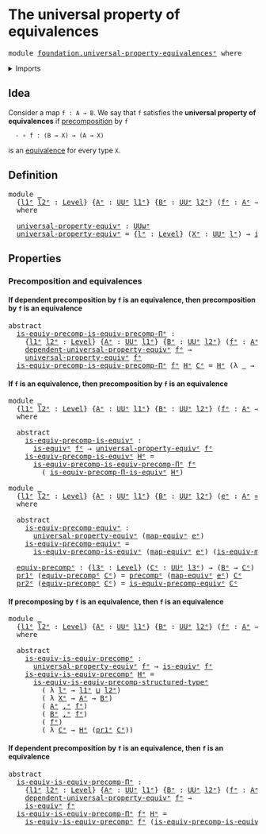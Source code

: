 # The universal property of equivalences

<pre class="Agda"><a id="51" class="Keyword">module</a> <a id="58" href="foundation.universal-property-equivalences%25E1%25B5%2589.html" class="Module">foundation.universal-property-equivalencesᵉ</a> <a id="102" class="Keyword">where</a>
</pre>
<details><summary>Imports</summary>

<pre class="Agda"><a id="158" class="Keyword">open</a> <a id="163" class="Keyword">import</a> <a id="170" href="foundation.dependent-pair-types%25E1%25B5%2589.html" class="Module">foundation.dependent-pair-typesᵉ</a>
<a id="203" class="Keyword">open</a> <a id="208" class="Keyword">import</a> <a id="215" href="foundation.dependent-universal-property-equivalences%25E1%25B5%2589.html" class="Module">foundation.dependent-universal-property-equivalencesᵉ</a>
<a id="269" class="Keyword">open</a> <a id="274" class="Keyword">import</a> <a id="281" href="foundation.precomposition-functions-into-subuniverses%25E1%25B5%2589.html" class="Module">foundation.precomposition-functions-into-subuniversesᵉ</a>
<a id="336" class="Keyword">open</a> <a id="341" class="Keyword">import</a> <a id="348" href="foundation.universe-levels%25E1%25B5%2589.html" class="Module">foundation.universe-levelsᵉ</a>

<a id="377" class="Keyword">open</a> <a id="382" class="Keyword">import</a> <a id="389" href="foundation-core.equivalences%25E1%25B5%2589.html" class="Module">foundation-core.equivalencesᵉ</a>
<a id="419" class="Keyword">open</a> <a id="424" class="Keyword">import</a> <a id="431" href="foundation-core.precomposition-functions%25E1%25B5%2589.html" class="Module">foundation-core.precomposition-functionsᵉ</a>
</pre>
</details>

## Idea

Consider a map `f : A → B`. We say that `f` satisfies the **universal property
of equivalences** if
[precomposition](foundation-core.precomposition-functions.md) by `f`

```text
  - ∘ f : (B → X) → (A → X)
```

is an [equivalence](foundation-core.equivalences.md) for every type `X`.

## Definition

<pre class="Agda"><a id="807" class="Keyword">module</a> <a id="814" href="foundation.universal-property-equivalences%25E1%25B5%2589.html#814" class="Module">_</a>
  <a id="818" class="Symbol">{</a><a id="819" href="foundation.universal-property-equivalences%25E1%25B5%2589.html#819" class="Bound">l1ᵉ</a> <a id="823" href="foundation.universal-property-equivalences%25E1%25B5%2589.html#823" class="Bound">l2ᵉ</a> <a id="827" class="Symbol">:</a> <a id="829" href="Agda.Primitive.html#742" class="Postulate">Level</a><a id="834" class="Symbol">}</a> <a id="836" class="Symbol">{</a><a id="837" href="foundation.universal-property-equivalences%25E1%25B5%2589.html#837" class="Bound">Aᵉ</a> <a id="840" class="Symbol">:</a> <a id="842" href="Agda.Primitive.html#429" class="Primitive">UUᵉ</a> <a id="846" href="foundation.universal-property-equivalences%25E1%25B5%2589.html#819" class="Bound">l1ᵉ</a><a id="849" class="Symbol">}</a> <a id="851" class="Symbol">{</a><a id="852" href="foundation.universal-property-equivalences%25E1%25B5%2589.html#852" class="Bound">Bᵉ</a> <a id="855" class="Symbol">:</a> <a id="857" href="Agda.Primitive.html#429" class="Primitive">UUᵉ</a> <a id="861" href="foundation.universal-property-equivalences%25E1%25B5%2589.html#823" class="Bound">l2ᵉ</a><a id="864" class="Symbol">}</a> <a id="866" class="Symbol">(</a><a id="867" href="foundation.universal-property-equivalences%25E1%25B5%2589.html#867" class="Bound">fᵉ</a> <a id="870" class="Symbol">:</a> <a id="872" href="foundation.universal-property-equivalences%25E1%25B5%2589.html#837" class="Bound">Aᵉ</a> <a id="875" class="Symbol">→</a> <a id="877" href="foundation.universal-property-equivalences%25E1%25B5%2589.html#852" class="Bound">Bᵉ</a><a id="879" class="Symbol">)</a>
  <a id="883" class="Keyword">where</a>

  <a id="892" href="foundation.universal-property-equivalences%25E1%25B5%2589.html#892" class="Function">universal-property-equivᵉ</a> <a id="918" class="Symbol">:</a> <a id="920" href="Agda.Primitive.html#553" class="Primitive">UUωᵉ</a>
  <a id="927" href="foundation.universal-property-equivalences%25E1%25B5%2589.html#892" class="Function">universal-property-equivᵉ</a> <a id="953" class="Symbol">=</a> <a id="955" class="Symbol">{</a><a id="956" href="foundation.universal-property-equivalences%25E1%25B5%2589.html#956" class="Bound">lᵉ</a> <a id="959" class="Symbol">:</a> <a id="961" href="Agda.Primitive.html#742" class="Postulate">Level</a><a id="966" class="Symbol">}</a> <a id="968" class="Symbol">(</a><a id="969" href="foundation.universal-property-equivalences%25E1%25B5%2589.html#969" class="Bound">Xᵉ</a> <a id="972" class="Symbol">:</a> <a id="974" href="Agda.Primitive.html#429" class="Primitive">UUᵉ</a> <a id="978" href="foundation.universal-property-equivalences%25E1%25B5%2589.html#956" class="Bound">lᵉ</a><a id="980" class="Symbol">)</a> <a id="982" class="Symbol">→</a> <a id="984" href="foundation-core.equivalences%25E1%25B5%2589.html#1553" class="Function">is-equivᵉ</a> <a id="994" class="Symbol">(</a><a id="995" href="foundation-core.precomposition-functions%25E1%25B5%2589.html#600" class="Function">precompᵉ</a> <a id="1004" href="foundation.universal-property-equivalences%25E1%25B5%2589.html#867" class="Bound">fᵉ</a> <a id="1007" href="foundation.universal-property-equivalences%25E1%25B5%2589.html#969" class="Bound">Xᵉ</a><a id="1009" class="Symbol">)</a>
</pre>
## Properties

### Precomposition and equivalences

#### If dependent precomposition by `f` is an equivalence, then precomposition by `f` is an equivalence

<pre class="Agda"><a id="1181" class="Keyword">abstract</a>
  <a id="is-equiv-precomp-is-equiv-precomp-Πᵉ"></a><a id="1192" href="foundation.universal-property-equivalences%25E1%25B5%2589.html#1192" class="Function">is-equiv-precomp-is-equiv-precomp-Πᵉ</a> <a id="1229" class="Symbol">:</a>
    <a id="1235" class="Symbol">{</a><a id="1236" href="foundation.universal-property-equivalences%25E1%25B5%2589.html#1236" class="Bound">l1ᵉ</a> <a id="1240" href="foundation.universal-property-equivalences%25E1%25B5%2589.html#1240" class="Bound">l2ᵉ</a> <a id="1244" class="Symbol">:</a> <a id="1246" href="Agda.Primitive.html#742" class="Postulate">Level</a><a id="1251" class="Symbol">}</a> <a id="1253" class="Symbol">{</a><a id="1254" href="foundation.universal-property-equivalences%25E1%25B5%2589.html#1254" class="Bound">Aᵉ</a> <a id="1257" class="Symbol">:</a> <a id="1259" href="Agda.Primitive.html#429" class="Primitive">UUᵉ</a> <a id="1263" href="foundation.universal-property-equivalences%25E1%25B5%2589.html#1236" class="Bound">l1ᵉ</a><a id="1266" class="Symbol">}</a> <a id="1268" class="Symbol">{</a><a id="1269" href="foundation.universal-property-equivalences%25E1%25B5%2589.html#1269" class="Bound">Bᵉ</a> <a id="1272" class="Symbol">:</a> <a id="1274" href="Agda.Primitive.html#429" class="Primitive">UUᵉ</a> <a id="1278" href="foundation.universal-property-equivalences%25E1%25B5%2589.html#1240" class="Bound">l2ᵉ</a><a id="1281" class="Symbol">}</a> <a id="1283" class="Symbol">(</a><a id="1284" href="foundation.universal-property-equivalences%25E1%25B5%2589.html#1284" class="Bound">fᵉ</a> <a id="1287" class="Symbol">:</a> <a id="1289" href="foundation.universal-property-equivalences%25E1%25B5%2589.html#1254" class="Bound">Aᵉ</a> <a id="1292" class="Symbol">→</a> <a id="1294" href="foundation.universal-property-equivalences%25E1%25B5%2589.html#1269" class="Bound">Bᵉ</a><a id="1296" class="Symbol">)</a> <a id="1298" class="Symbol">→</a>
    <a id="1304" href="foundation.dependent-universal-property-equivalences%25E1%25B5%2589.html#1450" class="Function">dependent-universal-property-equivᵉ</a> <a id="1340" href="foundation.universal-property-equivalences%25E1%25B5%2589.html#1284" class="Bound">fᵉ</a> <a id="1343" class="Symbol">→</a>
    <a id="1349" href="foundation.universal-property-equivalences%25E1%25B5%2589.html#892" class="Function">universal-property-equivᵉ</a> <a id="1375" href="foundation.universal-property-equivalences%25E1%25B5%2589.html#1284" class="Bound">fᵉ</a>
  <a id="1380" href="foundation.universal-property-equivalences%25E1%25B5%2589.html#1192" class="Function">is-equiv-precomp-is-equiv-precomp-Πᵉ</a> <a id="1417" href="foundation.universal-property-equivalences%25E1%25B5%2589.html#1417" class="Bound">fᵉ</a> <a id="1420" href="foundation.universal-property-equivalences%25E1%25B5%2589.html#1420" class="Bound">Hᵉ</a> <a id="1423" href="foundation.universal-property-equivalences%25E1%25B5%2589.html#1423" class="Bound">Cᵉ</a> <a id="1426" class="Symbol">=</a> <a id="1428" href="foundation.universal-property-equivalences%25E1%25B5%2589.html#1420" class="Bound">Hᵉ</a> <a id="1431" class="Symbol">(λ</a> <a id="1434" href="foundation.universal-property-equivalences%25E1%25B5%2589.html#1434" class="Bound">_</a> <a id="1436" class="Symbol">→</a> <a id="1438" href="foundation.universal-property-equivalences%25E1%25B5%2589.html#1423" class="Bound">Cᵉ</a><a id="1440" class="Symbol">)</a>
</pre>
#### If `f` is an equivalence, then precomposition by `f` is an equivalence

<pre class="Agda"><a id="1532" class="Keyword">module</a> <a id="1539" href="foundation.universal-property-equivalences%25E1%25B5%2589.html#1539" class="Module">_</a>
  <a id="1543" class="Symbol">{</a><a id="1544" href="foundation.universal-property-equivalences%25E1%25B5%2589.html#1544" class="Bound">l1ᵉ</a> <a id="1548" href="foundation.universal-property-equivalences%25E1%25B5%2589.html#1548" class="Bound">l2ᵉ</a> <a id="1552" class="Symbol">:</a> <a id="1554" href="Agda.Primitive.html#742" class="Postulate">Level</a><a id="1559" class="Symbol">}</a> <a id="1561" class="Symbol">{</a><a id="1562" href="foundation.universal-property-equivalences%25E1%25B5%2589.html#1562" class="Bound">Aᵉ</a> <a id="1565" class="Symbol">:</a> <a id="1567" href="Agda.Primitive.html#429" class="Primitive">UUᵉ</a> <a id="1571" href="foundation.universal-property-equivalences%25E1%25B5%2589.html#1544" class="Bound">l1ᵉ</a><a id="1574" class="Symbol">}</a> <a id="1576" class="Symbol">{</a><a id="1577" href="foundation.universal-property-equivalences%25E1%25B5%2589.html#1577" class="Bound">Bᵉ</a> <a id="1580" class="Symbol">:</a> <a id="1582" href="Agda.Primitive.html#429" class="Primitive">UUᵉ</a> <a id="1586" href="foundation.universal-property-equivalences%25E1%25B5%2589.html#1548" class="Bound">l2ᵉ</a><a id="1589" class="Symbol">}</a> <a id="1591" class="Symbol">(</a><a id="1592" href="foundation.universal-property-equivalences%25E1%25B5%2589.html#1592" class="Bound">fᵉ</a> <a id="1595" class="Symbol">:</a> <a id="1597" href="foundation.universal-property-equivalences%25E1%25B5%2589.html#1562" class="Bound">Aᵉ</a> <a id="1600" class="Symbol">→</a> <a id="1602" href="foundation.universal-property-equivalences%25E1%25B5%2589.html#1577" class="Bound">Bᵉ</a><a id="1604" class="Symbol">)</a>
  <a id="1608" class="Keyword">where</a>

  <a id="1617" class="Keyword">abstract</a>
    <a id="1630" href="foundation.universal-property-equivalences%25E1%25B5%2589.html#1630" class="Function">is-equiv-precomp-is-equivᵉ</a> <a id="1657" class="Symbol">:</a>
      <a id="1665" href="foundation-core.equivalences%25E1%25B5%2589.html#1553" class="Function">is-equivᵉ</a> <a id="1675" href="foundation.universal-property-equivalences%25E1%25B5%2589.html#1592" class="Bound">fᵉ</a> <a id="1678" class="Symbol">→</a> <a id="1680" href="foundation.universal-property-equivalences%25E1%25B5%2589.html#892" class="Function">universal-property-equivᵉ</a> <a id="1706" href="foundation.universal-property-equivalences%25E1%25B5%2589.html#1592" class="Bound">fᵉ</a>
    <a id="1713" href="foundation.universal-property-equivalences%25E1%25B5%2589.html#1630" class="Function">is-equiv-precomp-is-equivᵉ</a> <a id="1740" href="foundation.universal-property-equivalences%25E1%25B5%2589.html#1740" class="Bound">Hᵉ</a> <a id="1743" class="Symbol">=</a>
      <a id="1751" href="foundation.universal-property-equivalences%25E1%25B5%2589.html#1192" class="Function">is-equiv-precomp-is-equiv-precomp-Πᵉ</a> <a id="1788" href="foundation.universal-property-equivalences%25E1%25B5%2589.html#1592" class="Bound">fᵉ</a>
        <a id="1799" class="Symbol">(</a> <a id="1801" href="foundation.dependent-universal-property-equivalences%25E1%25B5%2589.html#2695" class="Function">is-equiv-precomp-Π-is-equivᵉ</a> <a id="1830" href="foundation.universal-property-equivalences%25E1%25B5%2589.html#1740" class="Bound">Hᵉ</a><a id="1832" class="Symbol">)</a>

<a id="1835" class="Keyword">module</a> <a id="1842" href="foundation.universal-property-equivalences%25E1%25B5%2589.html#1842" class="Module">_</a>
  <a id="1846" class="Symbol">{</a><a id="1847" href="foundation.universal-property-equivalences%25E1%25B5%2589.html#1847" class="Bound">l1ᵉ</a> <a id="1851" href="foundation.universal-property-equivalences%25E1%25B5%2589.html#1851" class="Bound">l2ᵉ</a> <a id="1855" class="Symbol">:</a> <a id="1857" href="Agda.Primitive.html#742" class="Postulate">Level</a><a id="1862" class="Symbol">}</a> <a id="1864" class="Symbol">{</a><a id="1865" href="foundation.universal-property-equivalences%25E1%25B5%2589.html#1865" class="Bound">Aᵉ</a> <a id="1868" class="Symbol">:</a> <a id="1870" href="Agda.Primitive.html#429" class="Primitive">UUᵉ</a> <a id="1874" href="foundation.universal-property-equivalences%25E1%25B5%2589.html#1847" class="Bound">l1ᵉ</a><a id="1877" class="Symbol">}</a> <a id="1879" class="Symbol">{</a><a id="1880" href="foundation.universal-property-equivalences%25E1%25B5%2589.html#1880" class="Bound">Bᵉ</a> <a id="1883" class="Symbol">:</a> <a id="1885" href="Agda.Primitive.html#429" class="Primitive">UUᵉ</a> <a id="1889" href="foundation.universal-property-equivalences%25E1%25B5%2589.html#1851" class="Bound">l2ᵉ</a><a id="1892" class="Symbol">}</a> <a id="1894" class="Symbol">(</a><a id="1895" href="foundation.universal-property-equivalences%25E1%25B5%2589.html#1895" class="Bound">eᵉ</a> <a id="1898" class="Symbol">:</a> <a id="1900" href="foundation.universal-property-equivalences%25E1%25B5%2589.html#1865" class="Bound">Aᵉ</a> <a id="1903" href="foundation-core.equivalences%25E1%25B5%2589.html#2662" class="Function Operator">≃ᵉ</a> <a id="1906" href="foundation.universal-property-equivalences%25E1%25B5%2589.html#1880" class="Bound">Bᵉ</a><a id="1908" class="Symbol">)</a>
  <a id="1912" class="Keyword">where</a>

  <a id="1921" class="Keyword">abstract</a>
    <a id="1934" href="foundation.universal-property-equivalences%25E1%25B5%2589.html#1934" class="Function">is-equiv-precomp-equivᵉ</a> <a id="1958" class="Symbol">:</a>
      <a id="1966" href="foundation.universal-property-equivalences%25E1%25B5%2589.html#892" class="Function">universal-property-equivᵉ</a> <a id="1992" class="Symbol">(</a><a id="1993" href="foundation-core.equivalences%25E1%25B5%2589.html#2892" class="Function">map-equivᵉ</a> <a id="2004" href="foundation.universal-property-equivalences%25E1%25B5%2589.html#1895" class="Bound">eᵉ</a><a id="2006" class="Symbol">)</a>
    <a id="2012" href="foundation.universal-property-equivalences%25E1%25B5%2589.html#1934" class="Function">is-equiv-precomp-equivᵉ</a> <a id="2036" class="Symbol">=</a>
      <a id="2044" href="foundation.universal-property-equivalences%25E1%25B5%2589.html#1630" class="Function">is-equiv-precomp-is-equivᵉ</a> <a id="2071" class="Symbol">(</a><a id="2072" href="foundation-core.equivalences%25E1%25B5%2589.html#2892" class="Function">map-equivᵉ</a> <a id="2083" href="foundation.universal-property-equivalences%25E1%25B5%2589.html#1895" class="Bound">eᵉ</a><a id="2085" class="Symbol">)</a> <a id="2087" class="Symbol">(</a><a id="2088" href="foundation-core.equivalences%25E1%25B5%2589.html#2939" class="Function">is-equiv-map-equivᵉ</a> <a id="2108" href="foundation.universal-property-equivalences%25E1%25B5%2589.html#1895" class="Bound">eᵉ</a><a id="2110" class="Symbol">)</a>

  <a id="2115" href="foundation.universal-property-equivalences%25E1%25B5%2589.html#2115" class="Function">equiv-precompᵉ</a> <a id="2130" class="Symbol">:</a> <a id="2132" class="Symbol">{</a><a id="2133" href="foundation.universal-property-equivalences%25E1%25B5%2589.html#2133" class="Bound">l3ᵉ</a> <a id="2137" class="Symbol">:</a> <a id="2139" href="Agda.Primitive.html#742" class="Postulate">Level</a><a id="2144" class="Symbol">}</a> <a id="2146" class="Symbol">(</a><a id="2147" href="foundation.universal-property-equivalences%25E1%25B5%2589.html#2147" class="Bound">Cᵉ</a> <a id="2150" class="Symbol">:</a> <a id="2152" href="Agda.Primitive.html#429" class="Primitive">UUᵉ</a> <a id="2156" href="foundation.universal-property-equivalences%25E1%25B5%2589.html#2133" class="Bound">l3ᵉ</a><a id="2159" class="Symbol">)</a> <a id="2161" class="Symbol">→</a> <a id="2163" class="Symbol">(</a><a id="2164" href="foundation.universal-property-equivalences%25E1%25B5%2589.html#1880" class="Bound">Bᵉ</a> <a id="2167" class="Symbol">→</a> <a id="2169" href="foundation.universal-property-equivalences%25E1%25B5%2589.html#2147" class="Bound">Cᵉ</a><a id="2171" class="Symbol">)</a> <a id="2173" href="foundation-core.equivalences%25E1%25B5%2589.html#2662" class="Function Operator">≃ᵉ</a> <a id="2176" class="Symbol">(</a><a id="2177" href="foundation.universal-property-equivalences%25E1%25B5%2589.html#1865" class="Bound">Aᵉ</a> <a id="2180" class="Symbol">→</a> <a id="2182" href="foundation.universal-property-equivalences%25E1%25B5%2589.html#2147" class="Bound">Cᵉ</a><a id="2184" class="Symbol">)</a>
  <a id="2188" href="foundation.dependent-pair-types%25E1%25B5%2589.html#697" class="Field">pr1ᵉ</a> <a id="2193" class="Symbol">(</a><a id="2194" href="foundation.universal-property-equivalences%25E1%25B5%2589.html#2115" class="Function">equiv-precompᵉ</a> <a id="2209" href="foundation.universal-property-equivalences%25E1%25B5%2589.html#2209" class="Bound">Cᵉ</a><a id="2211" class="Symbol">)</a> <a id="2213" class="Symbol">=</a> <a id="2215" href="foundation-core.precomposition-functions%25E1%25B5%2589.html#600" class="Function">precompᵉ</a> <a id="2224" class="Symbol">(</a><a id="2225" href="foundation-core.equivalences%25E1%25B5%2589.html#2892" class="Function">map-equivᵉ</a> <a id="2236" href="foundation.universal-property-equivalences%25E1%25B5%2589.html#1895" class="Bound">eᵉ</a><a id="2238" class="Symbol">)</a> <a id="2240" href="foundation.universal-property-equivalences%25E1%25B5%2589.html#2209" class="Bound">Cᵉ</a>
  <a id="2245" href="foundation.dependent-pair-types%25E1%25B5%2589.html#711" class="Field">pr2ᵉ</a> <a id="2250" class="Symbol">(</a><a id="2251" href="foundation.universal-property-equivalences%25E1%25B5%2589.html#2115" class="Function">equiv-precompᵉ</a> <a id="2266" href="foundation.universal-property-equivalences%25E1%25B5%2589.html#2266" class="Bound">Cᵉ</a><a id="2268" class="Symbol">)</a> <a id="2270" class="Symbol">=</a> <a id="2272" href="foundation.universal-property-equivalences%25E1%25B5%2589.html#1934" class="Function">is-equiv-precomp-equivᵉ</a> <a id="2296" href="foundation.universal-property-equivalences%25E1%25B5%2589.html#2266" class="Bound">Cᵉ</a>
</pre>
#### If precomposing by `f` is an equivalence, then `f` is an equivalence

<pre class="Agda"><a id="2387" class="Keyword">module</a> <a id="2394" href="foundation.universal-property-equivalences%25E1%25B5%2589.html#2394" class="Module">_</a>
  <a id="2398" class="Symbol">{</a><a id="2399" href="foundation.universal-property-equivalences%25E1%25B5%2589.html#2399" class="Bound">l1ᵉ</a> <a id="2403" href="foundation.universal-property-equivalences%25E1%25B5%2589.html#2403" class="Bound">l2ᵉ</a> <a id="2407" class="Symbol">:</a> <a id="2409" href="Agda.Primitive.html#742" class="Postulate">Level</a><a id="2414" class="Symbol">}</a> <a id="2416" class="Symbol">{</a><a id="2417" href="foundation.universal-property-equivalences%25E1%25B5%2589.html#2417" class="Bound">Aᵉ</a> <a id="2420" class="Symbol">:</a> <a id="2422" href="Agda.Primitive.html#429" class="Primitive">UUᵉ</a> <a id="2426" href="foundation.universal-property-equivalences%25E1%25B5%2589.html#2399" class="Bound">l1ᵉ</a><a id="2429" class="Symbol">}</a> <a id="2431" class="Symbol">{</a><a id="2432" href="foundation.universal-property-equivalences%25E1%25B5%2589.html#2432" class="Bound">Bᵉ</a> <a id="2435" class="Symbol">:</a> <a id="2437" href="Agda.Primitive.html#429" class="Primitive">UUᵉ</a> <a id="2441" href="foundation.universal-property-equivalences%25E1%25B5%2589.html#2403" class="Bound">l2ᵉ</a><a id="2444" class="Symbol">}</a> <a id="2446" class="Symbol">(</a><a id="2447" href="foundation.universal-property-equivalences%25E1%25B5%2589.html#2447" class="Bound">fᵉ</a> <a id="2450" class="Symbol">:</a> <a id="2452" href="foundation.universal-property-equivalences%25E1%25B5%2589.html#2417" class="Bound">Aᵉ</a> <a id="2455" class="Symbol">→</a> <a id="2457" href="foundation.universal-property-equivalences%25E1%25B5%2589.html#2432" class="Bound">Bᵉ</a><a id="2459" class="Symbol">)</a>
  <a id="2463" class="Keyword">where</a>

  <a id="2472" class="Keyword">abstract</a>
    <a id="2485" href="foundation.universal-property-equivalences%25E1%25B5%2589.html#2485" class="Function">is-equiv-is-equiv-precompᵉ</a> <a id="2512" class="Symbol">:</a>
      <a id="2520" href="foundation.universal-property-equivalences%25E1%25B5%2589.html#892" class="Function">universal-property-equivᵉ</a> <a id="2546" href="foundation.universal-property-equivalences%25E1%25B5%2589.html#2447" class="Bound">fᵉ</a> <a id="2549" class="Symbol">→</a> <a id="2551" href="foundation-core.equivalences%25E1%25B5%2589.html#1553" class="Function">is-equivᵉ</a> <a id="2561" href="foundation.universal-property-equivalences%25E1%25B5%2589.html#2447" class="Bound">fᵉ</a>
    <a id="2568" href="foundation.universal-property-equivalences%25E1%25B5%2589.html#2485" class="Function">is-equiv-is-equiv-precompᵉ</a> <a id="2595" href="foundation.universal-property-equivalences%25E1%25B5%2589.html#2595" class="Bound">Hᵉ</a> <a id="2598" class="Symbol">=</a>
      <a id="2606" href="foundation.precomposition-functions-into-subuniverses%25E1%25B5%2589.html#2592" class="Function">is-equiv-is-equiv-precomp-structured-typeᵉ</a>
        <a id="2657" class="Symbol">(</a> <a id="2659" class="Symbol">λ</a> <a id="2661" href="foundation.universal-property-equivalences%25E1%25B5%2589.html#2661" class="Bound">lᵉ</a> <a id="2664" class="Symbol">→</a> <a id="2666" href="foundation.universal-property-equivalences%25E1%25B5%2589.html#2399" class="Bound">l1ᵉ</a> <a id="2670" href="Agda.Primitive.html#961" class="Primitive Operator">⊔</a> <a id="2672" href="foundation.universal-property-equivalences%25E1%25B5%2589.html#2403" class="Bound">l2ᵉ</a><a id="2675" class="Symbol">)</a>
        <a id="2685" class="Symbol">(</a> <a id="2687" class="Symbol">λ</a> <a id="2689" href="foundation.universal-property-equivalences%25E1%25B5%2589.html#2689" class="Bound">Xᵉ</a> <a id="2692" class="Symbol">→</a> <a id="2694" href="foundation.universal-property-equivalences%25E1%25B5%2589.html#2417" class="Bound">Aᵉ</a> <a id="2697" class="Symbol">→</a> <a id="2699" href="foundation.universal-property-equivalences%25E1%25B5%2589.html#2432" class="Bound">Bᵉ</a><a id="2701" class="Symbol">)</a>
        <a id="2711" class="Symbol">(</a> <a id="2713" href="foundation.universal-property-equivalences%25E1%25B5%2589.html#2417" class="Bound">Aᵉ</a> <a id="2716" href="foundation.dependent-pair-types%25E1%25B5%2589.html#788" class="InductiveConstructor Operator">,ᵉ</a> <a id="2719" href="foundation.universal-property-equivalences%25E1%25B5%2589.html#2447" class="Bound">fᵉ</a><a id="2721" class="Symbol">)</a>
        <a id="2731" class="Symbol">(</a> <a id="2733" href="foundation.universal-property-equivalences%25E1%25B5%2589.html#2432" class="Bound">Bᵉ</a> <a id="2736" href="foundation.dependent-pair-types%25E1%25B5%2589.html#788" class="InductiveConstructor Operator">,ᵉ</a> <a id="2739" href="foundation.universal-property-equivalences%25E1%25B5%2589.html#2447" class="Bound">fᵉ</a><a id="2741" class="Symbol">)</a>
        <a id="2751" class="Symbol">(</a> <a id="2753" href="foundation.universal-property-equivalences%25E1%25B5%2589.html#2447" class="Bound">fᵉ</a><a id="2755" class="Symbol">)</a>
        <a id="2765" class="Symbol">(</a> <a id="2767" class="Symbol">λ</a> <a id="2769" href="foundation.universal-property-equivalences%25E1%25B5%2589.html#2769" class="Bound">Cᵉ</a> <a id="2772" class="Symbol">→</a> <a id="2774" href="foundation.universal-property-equivalences%25E1%25B5%2589.html#2595" class="Bound">Hᵉ</a> <a id="2777" class="Symbol">(</a><a id="2778" href="foundation.dependent-pair-types%25E1%25B5%2589.html#697" class="Field">pr1ᵉ</a> <a id="2783" href="foundation.universal-property-equivalences%25E1%25B5%2589.html#2769" class="Bound">Cᵉ</a><a id="2785" class="Symbol">))</a>
</pre>
#### If dependent precomposition by `f` is an equivalence, then `f` is an equivalence

<pre class="Agda"><a id="2888" class="Keyword">abstract</a>
  <a id="is-equiv-is-equiv-precomp-Πᵉ"></a><a id="2899" href="foundation.universal-property-equivalences%25E1%25B5%2589.html#2899" class="Function">is-equiv-is-equiv-precomp-Πᵉ</a> <a id="2928" class="Symbol">:</a>
    <a id="2934" class="Symbol">{</a><a id="2935" href="foundation.universal-property-equivalences%25E1%25B5%2589.html#2935" class="Bound">l1ᵉ</a> <a id="2939" href="foundation.universal-property-equivalences%25E1%25B5%2589.html#2939" class="Bound">l2ᵉ</a> <a id="2943" class="Symbol">:</a> <a id="2945" href="Agda.Primitive.html#742" class="Postulate">Level</a><a id="2950" class="Symbol">}</a> <a id="2952" class="Symbol">{</a><a id="2953" href="foundation.universal-property-equivalences%25E1%25B5%2589.html#2953" class="Bound">Aᵉ</a> <a id="2956" class="Symbol">:</a> <a id="2958" href="Agda.Primitive.html#429" class="Primitive">UUᵉ</a> <a id="2962" href="foundation.universal-property-equivalences%25E1%25B5%2589.html#2935" class="Bound">l1ᵉ</a><a id="2965" class="Symbol">}</a> <a id="2967" class="Symbol">{</a><a id="2968" href="foundation.universal-property-equivalences%25E1%25B5%2589.html#2968" class="Bound">Bᵉ</a> <a id="2971" class="Symbol">:</a> <a id="2973" href="Agda.Primitive.html#429" class="Primitive">UUᵉ</a> <a id="2977" href="foundation.universal-property-equivalences%25E1%25B5%2589.html#2939" class="Bound">l2ᵉ</a><a id="2980" class="Symbol">}</a> <a id="2982" class="Symbol">(</a><a id="2983" href="foundation.universal-property-equivalences%25E1%25B5%2589.html#2983" class="Bound">fᵉ</a> <a id="2986" class="Symbol">:</a> <a id="2988" href="foundation.universal-property-equivalences%25E1%25B5%2589.html#2953" class="Bound">Aᵉ</a> <a id="2991" class="Symbol">→</a> <a id="2993" href="foundation.universal-property-equivalences%25E1%25B5%2589.html#2968" class="Bound">Bᵉ</a><a id="2995" class="Symbol">)</a> <a id="2997" class="Symbol">→</a>
    <a id="3003" href="foundation.dependent-universal-property-equivalences%25E1%25B5%2589.html#1450" class="Function">dependent-universal-property-equivᵉ</a> <a id="3039" href="foundation.universal-property-equivalences%25E1%25B5%2589.html#2983" class="Bound">fᵉ</a> <a id="3042" class="Symbol">→</a>
    <a id="3048" href="foundation-core.equivalences%25E1%25B5%2589.html#1553" class="Function">is-equivᵉ</a> <a id="3058" href="foundation.universal-property-equivalences%25E1%25B5%2589.html#2983" class="Bound">fᵉ</a>
  <a id="3063" href="foundation.universal-property-equivalences%25E1%25B5%2589.html#2899" class="Function">is-equiv-is-equiv-precomp-Πᵉ</a> <a id="3092" href="foundation.universal-property-equivalences%25E1%25B5%2589.html#3092" class="Bound">fᵉ</a> <a id="3095" href="foundation.universal-property-equivalences%25E1%25B5%2589.html#3095" class="Bound">Hᵉ</a> <a id="3098" class="Symbol">=</a>
    <a id="3104" href="foundation.universal-property-equivalences%25E1%25B5%2589.html#2485" class="Function">is-equiv-is-equiv-precompᵉ</a> <a id="3131" href="foundation.universal-property-equivalences%25E1%25B5%2589.html#3092" class="Bound">fᵉ</a> <a id="3134" class="Symbol">(</a><a id="3135" href="foundation.universal-property-equivalences%25E1%25B5%2589.html#1192" class="Function">is-equiv-precomp-is-equiv-precomp-Πᵉ</a> <a id="3172" href="foundation.universal-property-equivalences%25E1%25B5%2589.html#3092" class="Bound">fᵉ</a> <a id="3175" href="foundation.universal-property-equivalences%25E1%25B5%2589.html#3095" class="Bound">Hᵉ</a><a id="3177" class="Symbol">)</a>
</pre>